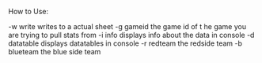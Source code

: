 How to Use:

-w write writes to a actual sheet
-g gameid the game id of t he game you are trying to pull stats from
-i info displays info about the data in console
-d datatable displays datatables in console
-r redteam the redside team
-b blueteam the blue side team
